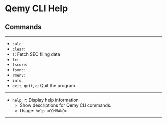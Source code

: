 # Qemy CLI Help

## Commands
---
- `calc`:
- `clear`:
- `f`: Fetch SEC filing data
- `fc`:
- `fscore`:
- `fsync`:
- `rmenv`:
- `info`:
- `exit`, `quit`, `q`: Quit the program
---
- `help`, `?`: Display help information
    - Show descriptions for Qemy CLI commands.
    - Usage: `help <COMMAND>`
---

